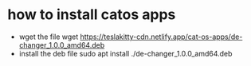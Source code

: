 # how to install catos apps
* wget the file wget https://teslakitty-cdn.netlify.app/cat-os-apps/de-changer_1.0.0_amd64.deb
* install the deb file sudo apt install ./de-changer_1.0.0_amd64.deb